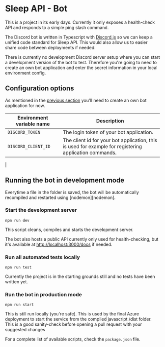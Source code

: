 # Sleep API - Bot

This is a project in its early days. Currently it only exposes a health-check API and responds to a simple ping slash command.

The Discord bot is written in Typescript with [Discord.js][discord.js] so we can keep a unified code standard for Sleep API. This would also allow us to easier share code between deployments if needed.

There is currently no development Discord server setup where you can start a development version of the bot to test. Therefore you're going to need to create an own bot application and enter the secret information in your local environment config.

## Configuration options

As mentioned in the [previous section](#sleep-api---bot) you'll need to create an own bot application for now.

| Environment variable name | Description                                                                                            |
| ------------------------- | ------------------------------------------------------------------------------------------------------ |
| `DISCORD_TOKEN`           | The login token of your bot application.                                                               |
| `DISCORD_CLIENT_ID`       | The client id for your bot application, this is used for example for registering application commands. |

|

## Running the bot in development mode

Everytime a file in the folder is saved, the bot will be automatically recompiled and restarted using [nodemon][nodemon].

### Start the development server

```
npm run dev
```

This script cleans, compiles and starts the development server.

The bot also hosts a public API currently only used for health-checking, but it's available at <http://localhost:3000/docs> if needed.

### Run all automated tests locally

```
npm run test
```

Currently the project is in the starting grounds still and no tests have been written yet.

### Run the bot in production mode

```
npm run start
```

This is still run locally (you're safe). This is used by the final Azure deployment to start the service from the compiled javascript /dist folder. This is a good sanity-check before opening a pull request with your suggested changes

For a complete list of available scripts, check the `package.json` file.

[discord.js]: https://discord.js.org/
